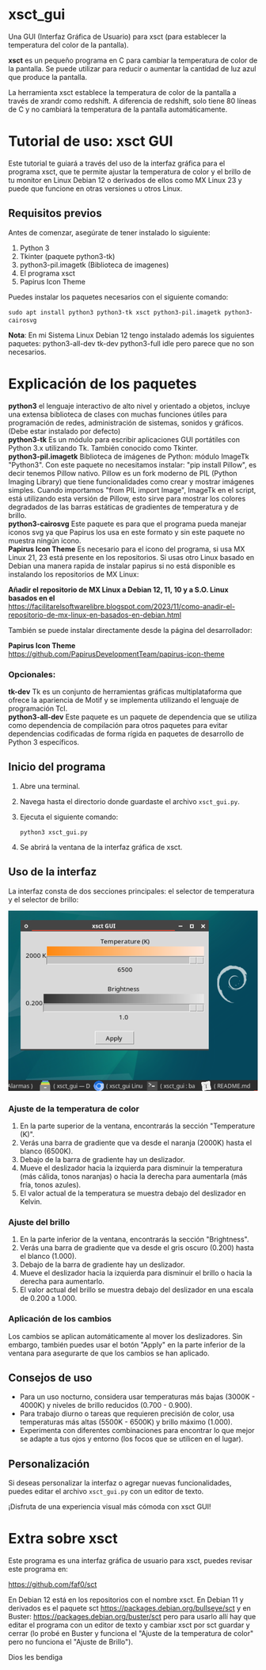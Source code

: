 # xsct_gui
Una GUI (Interfaz Gráfica de Usuario) para xsct (para establecer la temperatura del color de la pantalla).

**xsct** es un pequeño programa en C para cambiar la temperatura de color de la pantalla. Se puede utilizar para reducir o aumentar la cantidad de luz azul que produce la pantalla.

La herramienta xsct establece la temperatura de color de la pantalla a través de xrandr como redshift. A diferencia de redshift, solo tiene 80 líneas de C y no cambiará la temperatura de la pantalla automáticamente.

# Tutorial de uso: xsct GUI

Este tutorial te guiará a través del uso de la interfaz gráfica para el programa xsct, que te permite ajustar la temperatura de color y el brillo de tu monitor en Linux Debian 12 o derivados de ellos como MX Linux 23 y puede que funcione en otras versiones u otros Linux.

## Requisitos previos

Antes de comenzar, asegúrate de tener instalado lo siguiente:

1. Python 3
2. Tkinter (paquete python3-tk)
3. python3-pil.imagetk (Biblioteca de imagenes)
4. El programa xsct
5. Papirus Icon Theme

Puedes instalar los paquetes necesarios con el siguiente comando:

```
sudo apt install python3 python3-tk xsct python3-pil.imagetk python3-cairosvg
```

**Nota**: En mi Sistema Linux Debian 12 tengo instalado además los siguientes paquetes: python3-all-dev tk-dev python3-full idle pero parece que no son necesarios.

# Explicación de los paquetes

**python3** el lenguaje interactivo de alto nivel y orientado a objetos, incluye una extensa biblioteca de clases con muchas funciones útiles para programación de redes, administración de sistemas, sonidos y gráficos. (Debe estar instalado por defecto)  
**python3-tk** Es un módulo para escribir aplicaciones GUI portátiles con Python 3.x utilizando Tk. También conocido como Tkinter.  
**python3-pil.imagetk** Biblioteca de imágenes de Python: módulo ImageTk "Python3". Con este paquete no necesitamos instalar: "pip install Pillow", es decir tenemos Pillow nativo. Pillow es un fork moderno de PIL (Python Imaging Library) que tiene funcionalidades como crear y mostrar imágenes simples. Cuando importamos "from PIL import Image", ImageTk en el script, está utilizando esta versión de Pillow, esto sirve para mostrar los colores degradados de las barras estáticas de gradientes de temperatura y de brillo.  
**python3-cairosvg** Este paquete es para que el programa pueda manejar iconos svg ya que Papirus los usa en este formato y sin este paquete no muestra ningún icono.  
**Papirus Icon Theme** Es necesario para el icono del programa, si usa MX Linux 21, 23 está presente en los repositorios. Si usas otro Linux basado en Debian una manera rapida de instalar papirus si no está disponible es instalando los repositorios de MX Linux:  

**Añadir el repositorio de MX Linux a Debian 12, 11, 10 y a S.O. Linux basados en el**  
https://facilitarelsoftwarelibre.blogspot.com/2023/11/como-anadir-el-repositorio-de-mx-linux-en-basados-en-debian.html  

También se puede instalar directamente desde la página del desarrollador:  

**Papirus Icon Theme**  
https://github.com/PapirusDevelopmentTeam/papirus-icon-theme  


### Opcionales:

**tk-dev** Tk es un conjunto de herramientas gráficas multiplataforma que ofrece la apariencia de Motif y se implementa utilizando el lenguaje de programación Tcl.  
**python3-all-dev** Este paquete es un paquete de dependencia que se utiliza como dependencia de compilación para otros
paquetes para evitar dependencias codificadas de forma rígida en paquetes de desarrollo de Python 3 específicos.  

## Inicio del programa

1. Abre una terminal.
2. Navega hasta el directorio donde guardaste el archivo `xsct_gui.py`.
3. Ejecuta el siguiente comando:  

   ```
   python3 xsct_gui.py
   ```

4. Se abrirá la ventana de la interfaz gráfica de xsct.  

## Uso de la interfaz

La interfaz consta de dos secciones principales: el selector de temperatura y el selector de brillo:  

![](src/vx_images/01-xsct_guit-main-window.webp)

### Ajuste de la temperatura de color

1. En la parte superior de la ventana, encontrarás la sección "Temperature (K)".
2. Verás una barra de gradiente que va desde el naranja (2000K) hasta el blanco (6500K).
3. Debajo de la barra de gradiente hay un deslizador.
4. Mueve el deslizador hacia la izquierda para disminuir la temperatura (más cálida, tonos naranjas) o hacia la derecha para aumentarla (más fría, tonos azules).
5. El valor actual de la temperatura se muestra debajo del deslizador en Kelvin.

### Ajuste del brillo

1. En la parte inferior de la ventana, encontrarás la sección "Brightness".
2. Verás una barra de gradiente que va desde el gris oscuro (0.200) hasta el blanco (1.000).
3. Debajo de la barra de gradiente hay un deslizador.
4. Mueve el deslizador hacia la izquierda para disminuir el brillo o hacia la derecha para aumentarlo.
5. El valor actual del brillo se muestra debajo del deslizador en una escala de 0.200 a 1.000.

### Aplicación de los cambios

Los cambios se aplican automáticamente al mover los deslizadores. Sin embargo, también puedes usar el botón "Apply" en la parte inferior de la ventana para asegurarte de que los cambios se han aplicado.  

## Consejos de uso

- Para un uso nocturno, considera usar temperaturas más bajas (3000K - 4000K) y niveles de brillo reducidos (0.700 - 0.900).  
- Para trabajo diurno o tareas que requieren precisión de color, usa temperaturas más altas (5500K - 6500K) y brillo máximo (1.000).  
- Experimenta con diferentes combinaciones para encontrar lo que mejor se adapte a tus ojos y entorno (los focos que se utilicen en el lugar).  


## Personalización

Si deseas personalizar la interfaz o agregar nuevas funcionalidades, puedes editar el archivo `xsct_gui.py` con un editor de texto.

¡Disfruta de una experiencia visual más cómoda con xsct GUI!

# Extra sobre xsct

Este programa es una interfaz gráfica de usuario para xsct, puedes revisar este programa en: 

https://github.com/faf0/sct

En Debian 12 está en los repositorios con el nombre xsct. En Debian 11 y derivados es el paquete sct https://packages.debian.org/bullseye/sct y en Buster: https://packages.debian.org/buster/sct pero para usarlo allí hay que editar el programa con un editor de texto y cambiar xsct por sct guardar y cerrar (lo probé en Buster y funciona el "Ajuste de la temperatura de color" pero no funciona el "Ajuste de Brillo").

Dios les bendiga
